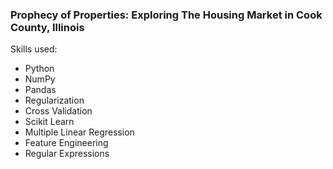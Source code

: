 ### Prophecy of Properties: Exploring The Housing Market in Cook County, Illinois

Skills used: 
- Python
- NumPy
- Pandas
- Regularization
- Cross Validation
- Scikit Learn
- Multiple Linear Regression
- Feature Engineering
- Regular Expressions

